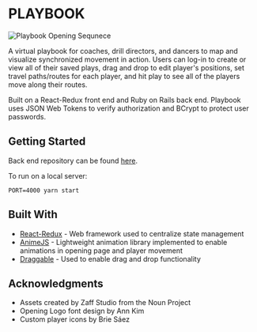 # PLAYBOOK

![Playbook Opening Sequnece](http://www.giphy.com/gifs/2gVZiyyHbTsy6XLSh6)

A virtual playbook for coaches, drill directors, and dancers to map and visualize synchronized movement in action. Users can log-in to create or view all of their saved plays, drag and drop to edit player's positions, set travel paths/routes for each player, and hit play to see all of the players move along their routes.

Built on a React-Redux front end and Ruby on Rails back end. Playbook uses JSON Web Tokens to verify authorization and BCrypt to protect user passwords.

## Getting Started

Back end repository can be found [here](http://www.github.com).

To run on a local server:

```
PORT=4000 yarn start
```

## Built With

* [React-Redux](http://www.dropwizard.io/1.0.2/docs/) - Web framework used to centralize state management
* [AnimeJS](https://maven.apache.org/) - Lightweight animation library implemented to enable animations in opening page and player movement
* [Draggable](https://rometools.github.io/rome/) - Used to enable drag and drop functionality

## Acknowledgments

* Assets created by Zaff Studio from the Noun Project
* Opening Logo font design by Ann Kim
* Custom player icons by Brie Sáez